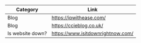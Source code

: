Category | Link
--- | ---
Blog | https://ipwithease.com/
Blog | https://ccieblog.co.uk/
Is website down? | https://www.isitdownrightnow.com/

